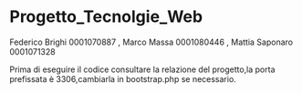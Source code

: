 # Progetto_Tecnolgie_Web
Federico Brighi 0001070887 , Marco Massa 0001080446 , Mattia Saponaro 0001071328

Prima di eseguire il codice consultare la relazione del progetto,la porta prefissata è 3306,cambiarla in bootstrap.php se necessario.
